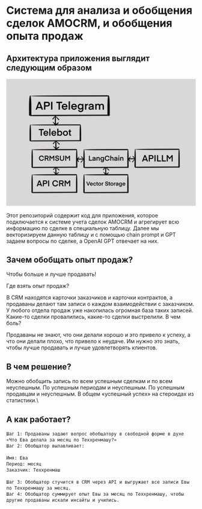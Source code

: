 
#  Cистема для анализа и обобщения  сделок AMOCRM, и обобщения опыта продаж
## Архитектура приложения выглядит следующим образом
![Струкрура приложения](images/photo_2023-12-18_21-38-47.jpg)

Этот репозиторий содержит код для приложения, которое подключается к системе учета сделок AMOCRM и агрегирует всю информацию по сделке в специальную таблицу. Далее мы векторизируем данную таблицу и с помощью chain prompt и GPT задаем вопросы по сделке, а OpenAI GPT отвечает на них.

## Зачем обобщать опыт продаж?
Чтобы больше и лучше продавать!

Где взять опыт продаж?

В CRM находятся карточки заказчиков и карточки контрактов, а продаваны делают там записи о каждом взаимодействии с заказчиком. У любого отдела продаж уже накопилась огромная база таких записей. Какие-то сделки провалились, какие-то сделки выстрелили.
В чем боль?

Продаваны не знают, что они делали хорошо и это привело к успеху, а что они делали плохо, что привело к неудаче. Им нужно это знать, чтобы лучше продавать и лучше удовлетворять клиентов.

## В чем решение?

Можно обобщить запись по всем успешным сделкам и по всем неуспешным. По успешным периодам и неуспешным. По успешным продавцам и неуспешным. В общем «успешный успех» на стероидах из статистики.\
## А как работает?

    Шаг 1: Продаваны задают вопрос обобщатору в свободной форме в духе «Что Ева делала за месяц по Теххренмашу?»
    Шаг 2: Обобщатор вылавливает:

    Имя: Ева
    Период: месяц
    Заказчик: Теххренмаш

    Шаг 3: Обобщатор стучится в CRM через API и выгружает все записи Евы по Теххренмашу за месяц.
    Шаг 4: Обобщатор суммирует опыт Евы за месяц по Теххренмашу, чтобы другие продаваны искали инсайты и учились.

